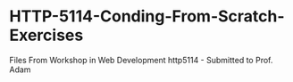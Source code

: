# HTTP-5114-Conding-From-Scratch-Exercises
Files From Workshop in Web Development http5114 - Submitted to Prof. Adam
